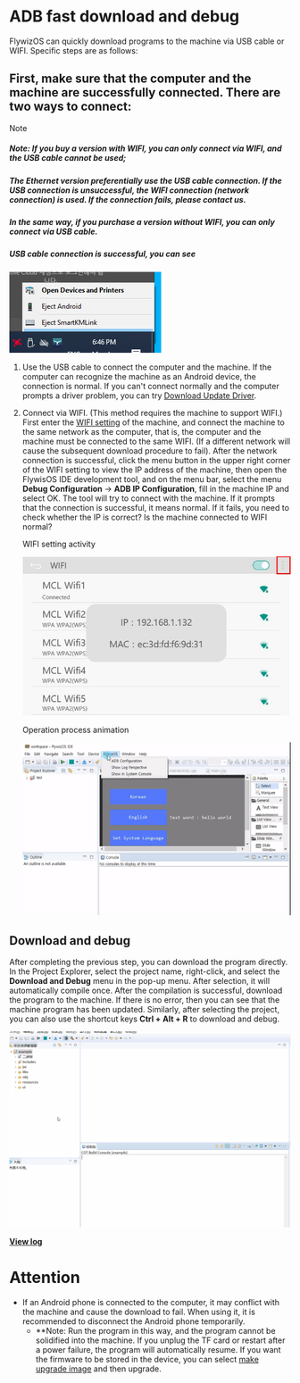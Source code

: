 
# ADB fast download and debug
FlywizOS can quickly download programs to the machine via USB cable or WIFI. Specific steps are as follows:

## First, make sure that the computer and the machine are successfully connected. There are two ways to connect:
> [!Note]
>
> ##### Note: If you buy a version with WIFI, you can only connect via WIFI, and the USB cable cannot be used;
>
> ##### The Ethernet version preferentially use the USB cable connection. If the USB connection is unsuccessful, the WIFI connection (network connection) is used. If the connection fails, please contact us.
>
> ##### In the same way, if you purchase a version without WIFI, you can only connect via USB cable.
>
> ##### USB cable connection is successful, you can see
>
> ![](assets/ide/ADB.jpg)

 1. Use the USB cable to connect the computer and the machine. If the computer can recognize the machine as an Android device, the connection is normal. If you can't connect normally and the computer prompts a driver problem, you can try [Download Update Driver](install_adb_driver.md).

 2. Connect via WIFI. (This method requires the machine to support WIFI.)
      First enter the [WIFI setting](wifi.md) of the machine, and connect the machine to the same network as the computer, that is, the computer and the machine must be connected to the same WIFI. (If a different network will cause the subsequent download procedure to fail). After the network connection is successful, click the menu button in the upper right corner of the WIFI setting to view the IP address of the machine, then open the FlywisOS IDE development tool, and on the menu bar, select the menu **Debug Configuration** -> **ADB IP Configuration**, fill in the machine IP and select OK. The tool will try to connect with the machine. If it prompts that the connection is successful, it means normal. If it fails, you need to check whether the IP is correct? Is the machine connected to WIFI normal?

     WIFI setting activity

    ![](assets/ide/wifi_ip.jpg)  

    Operation process animation

    ![](assets/ide/config_ip.gif)  





## Download and debug
After completing the previous step, you can download the program directly. In the Project Explorer, select the project name, right-click, and select the **Download and Debug** menu in the pop-up menu. After selection, it will automatically compile once. After the compilation is successful, download the program to the machine. If there is no error, then you can see that the machine program has been updated.
Similarly, after selecting the project, you can also use the shortcut keys **Ctrl + Alt + R** to download and debug.



![](assets/ide/launch_adb.gif)

[**View log**](logcat.md)



# Attention
* If an Android phone is connected to the computer, it may conflict with the machine and cause the download to fail. When using it, it is recommended to disconnect the Android phone temporarily.
    * **<span id="adb_run_tip">Note</span>: Run the program in this way, and the program cannot be solidified into the machine. If you unplug the TF card or restart after a power failure, the program will automatically resume. If you want the firmware to be stored in the device, you can select [make upgrade image](make_image.md) and then upgrade. 